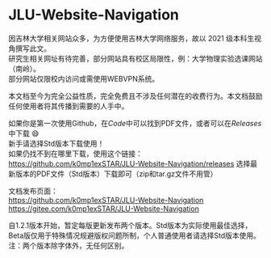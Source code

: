 # JLU-Website-Navigation
因吉林大学相关网站众多，为方便使用吉林大学网络服务，故以 2021 级本科生视角撰写此文。  
研究生相关网址有待完善，部分网站具有校区局限性，例：大学物理实验选课网站（南岭）。  
部分网站仅限校内访问或需使用WEBVPN系统。 
  
本文档至今为完全公益性质，完全免费且不涉及任何潜在的收费行为。本文档鼓励任何使用者将其传播到需要的人手中。  

如果你是第一次使用Github，在*Code*中可以找到PDF文件，或者可以在*Releases*中下载 :smile:   
新手请选择Std版本下载使用！  
如果仍找不到在哪里下载，使用这个链接：https://github.com/k0mp1exSTAR/JLU-Website-Navigation/releases  选择最新版本的PDF文件（Std版本）下载即可（zip和tar.gz文件不用管）
  
文档发布页面：   
https://github.com/k0mp1exSTAR/JLU-Website-Navigation    
https://gitee.com/k0mp1exSTAR/JLU-Website-Navigation      
  
自1.2.1版本开始，暂定每版更新发布两个版本。Std版本为实际使用最佳选择，Beta版仅用于特殊情况规避版权问题所制，个人普通使用者请选择Std版本使用。  
注：两个版本除字体外，无任何区别。

